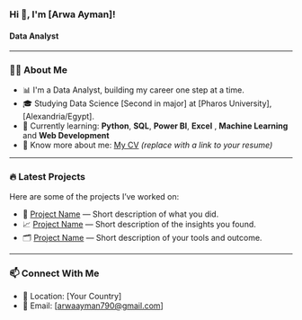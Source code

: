 ### Hi 👋, I'm [Arwa Ayman]!
#### Data Analyst

---

### 🧑‍💻 About Me

- 📊 I'm a Data Analyst, building my career one step at a time.
- 🎓 Studying Data Science [Second in major] at [Pharos University], [Alexandria/Egypt].
- 🐍 Currently learning: **Python**, **SQL**, **Power BI**,  **Excel** , **Machine Learning** and  **Web Development**
- 📃 Know more about me: [My CV](#) *(replace with a link to your resume)*

---

### 🔥 Latest Projects

Here are some of the projects I’ve worked on:
- 🧠 [Project Name](#) — Short description of what you did.
- 📈 [Project Name](#) — Short description of the insights you found.
- 🗂️ [Project Name](#) — Short description of your tools and outcome.

---

### 📫 Connect With Me

- 📍 Location: [Your Country]
- 📧 Email: [arwaayman790@gmail.com]



